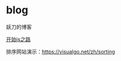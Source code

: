# blog
妖刀的博客

[开始js之路](https://github.com/gtandsn/blog/issues/1)

排序网站演示：https://visualgo.net/zh/sorting
